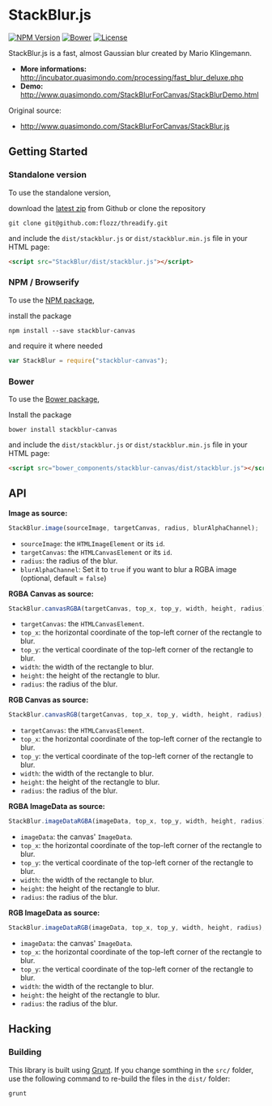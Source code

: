 # StackBlur.js

[![NPM Version](https://img.shields.io/npm/v/stackblur-canvas.svg)][pkg-npm]
[![Bower](https://img.shields.io/bower/v/stackblur-canvas.svg)][pkg-bower]
[![License](https://img.shields.io/npm/l/stackblur-canvas.svg)](https://github.com/flozz/StackBlur/blob/master/COPYING)


StackBlur.js is a fast, almost Gaussian blur created by Mario Klingemann.

  * **More informations:** http://incubator.quasimondo.com/processing/fast_blur_deluxe.php
  * **Demo:** http://www.quasimondo.com/StackBlurForCanvas/StackBlurDemo.html

Original source:

  * http://www.quasimondo.com/StackBlurForCanvas/StackBlur.js


## Getting Started

### Standalone version

To use the standalone version,

download the [latest zip][dl-zip-master] from Github or clone the repository

    git clone git@github.com:flozz/threadify.git

and include the `dist/stackblur.js` or `dist/stackblur.min.js` file in your HTML page:

```html
<script src="StackBlur/dist/stackblur.js"></script>
```

### NPM / Browserify

To use the [NPM package][pkg-npm],

install the package

    npm install --save stackblur-canvas

and require it where needed

```javascript
var StackBlur = require("stackblur-canvas");
```

### Bower

To use the [Bower package][pkg-bower],

Install the package

    bower install stackblur-canvas

and include the `dist/stackblur.js` or `dist/stackblur.min.js` file in your HTML page:

```html
<script src="bower_components/stackblur-canvas/dist/stackblur.js"></script>
```


## API

**Image as source:**

```javascript
StackBlur.image(sourceImage, targetCanvas, radius, blurAlphaChannel);
```

  * `sourceImage`: the `HTMLImageElement` or its `id`.
  * `targetCanvas`: the `HTMLCanvasElement` or its `id`.
  * `radius`: the radius of the blur.
  * `blurAlphaChannel`: Set it to `true` if you want to blur a RGBA image (optional, default = `false`)

**RGBA Canvas as source:**

```javascript
StackBlur.canvasRGBA(targetCanvas, top_x, top_y, width, height, radius);
```

  * `targetCanvas`: the `HTMLCanvasElement`.
  * `top_x`: the horizontal coordinate of the top-left corner of the rectangle to blur.
  * `top_y`: the vertical coordinate of the top-left corner of the rectangle to blur.
  * `width`: the width of the rectangle to blur.
  * `height`: the height of the rectangle to blur.
  * `radius`: the radius of the blur.

**RGB Canvas as source:**

```javascript
StackBlur.canvasRGB(targetCanvas, top_x, top_y, width, height, radius);
```

  * `targetCanvas`: the `HTMLCanvasElement`.
  * `top_x`: the horizontal coordinate of the top-left corner of the rectangle to blur.
  * `top_y`: the vertical coordinate of the top-left corner of the rectangle to blur.
  * `width`: the width of the rectangle to blur.
  * `height`: the height of the rectangle to blur.
  * `radius`: the radius of the blur.

**RGBA ImageData as source:**

```javascript
StackBlur.imageDataRGBA(imageData, top_x, top_y, width, height, radius);
```

  * `imageData`: the canvas' `ImageData`.
  * `top_x`: the horizontal coordinate of the top-left corner of the rectangle to blur.
  * `top_y`: the vertical coordinate of the top-left corner of the rectangle to blur.
  * `width`: the width of the rectangle to blur.
  * `height`: the height of the rectangle to blur.
  * `radius`: the radius of the blur.

**RGB ImageData as source:**

```javascript
StackBlur.imageDataRGB(imageData, top_x, top_y, width, height, radius);
```

  * `imageData`: the canvas' `ImageData`.
  * `top_x`: the horizontal coordinate of the top-left corner of the rectangle to blur.
  * `top_y`: the vertical coordinate of the top-left corner of the rectangle to blur.
  * `width`: the width of the rectangle to blur.
  * `height`: the height of the rectangle to blur.
  * `radius`: the radius of the blur.


## Hacking

### Building

This library is built using [Grunt][grunt]. If you change somthing in the `src/` folder, use the following command to re-build the files in the `dist/` folder:

    grunt



[dl-zip-master]: https://github.com/flozz/StackBlur/archive/master.zip
[pkg-npm]: https://www.npmjs.com/package/stackblur-canvas
[pkg-bower]: http://bower.io/
[grunt]: http://gruntjs.com/
